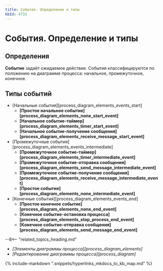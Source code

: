 ```yaml
---
title: События. Определение и типы
kbId: 4733
---
```


# События. Определение и типы

## Определения

**Событие** задаёт ожидаемое действие. События классифицируются по положению на диаграмме процесса: начальное, промежуточное, конечное.

## Типы событий

- [Начальные события][process_diagram_elements_events_start]
  - **[Простое начальное событие][process_diagram_elements_none_start_event]**
  - **[Начальное событие-таймер][process_diagram_elements_timer_start_event]**
  - **[Начальное событие-получение сообщения][process_diagram_elements_receive_message_start_event]**
- [Промежуточные события][process_diagram_elements_events_intermediate]
  - **[Промежуточное событие-таймер][process_diagram_elements_timer_intermediate_event]**
  - **[Промежуточное событие-отправка сообщения][process_diagram_elements_send_message_intermediate_event]**
  - **[Промежуточное событие-получение сообщения][process_diagram_elements_receive_message_intermediate_event]**
  - **[Простое событие][process_diagram_elements_none_intermediate_event]**
- [Конечные события][process_diagram_elements_events_end]
  - **[Простое конечное событие][process_diagram_elements_none_end_event]**
  - **[Конечное событие-остановка процесса][process_diagram_elements_stop_process_end_event]**
  - **[Конечное событие-отправка сообщения][process_diagram_elements_send_message_end_event]**

--8<-- "related_topics_heading.md"

- *[Элементы диаграммы процесса][process_diagram_elements]*
- *[Редактирование диаграммы процесса][process_diagram]*

{% include-markdown ".snippets/hyperlinks_mkdocs_to_kb_map.md" %}
